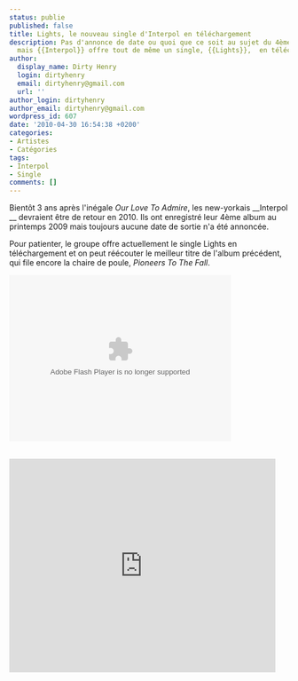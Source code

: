 ```yaml
---
status: publie
published: false
title: Lights, le nouveau single d'Interpol en téléchargement
description: Pas d'annonce de date ou quoi que ce soit au sujet du 4ème album du groupe,
  mais {{Interpol}} offre tout de même un single, {{Lights}},  en téléchargement.
author:
  display_name: Dirty Henry
  login: dirtyhenry
  email: dirtyhenry@gmail.com
  url: ''
author_login: dirtyhenry
author_email: dirtyhenry@gmail.com
wordpress_id: 607
date: '2010-04-30 16:54:38 +0200'
categories:
- Artistes
- Catégories
tags:
- Interpol
- Single
comments: []
---
```

Bientôt 3 ans après l'inégale *Our Love To Admire*, les new-yorkais __Interpol __ devraient être de retour en 2010. Ils ont enregistré leur 4ème album au printemps 2009 mais toujours aucune date de sortie n'a été annoncée.

Pour patienter, le groupe offre actuellement le single Lights en téléchargement et on peut réécouter le meilleur titre de l'album précédent, qui file encore la chaire de poule, *Pioneers To The Fall*.

<div class="topspin-widget topspin-widget-email-for-media">
  <object type="application/x-shockwave-flash" height="300" width="400" id="TSWidget21196" data="http://cdn.topspin.net/widgets/email2/swf/TSEmailMediaWidget.swf?timestamp=1272615966" bgColor="#000000">
    <param value="always" name="allowScriptAccess"/>
    <param name="allowfullscreen" value="true"/>
    <param name="quality" value="high"/>
    <param name="movie" value="http://cdn.topspin.net/widgets/email2/swf/TSEmailMediaWidget.swf?timestamp=1272615966"/>
    <param name="flashvars" value="highlightColor=0xffffff&theme=black&playMedia=true&widget_id=http://cdn.topspin.net/api/v1/artist/2240/email_for_media/21196?timestamp=1272414276"/>
  </object>
</div>

<br />

<object width="480" height="385"><param name="movie" value="http://www.youtube.com/v/hZmLdBOS2aI&hl=fr_FR&fs=1&"></param><param name="allowFullScreen" value="true"></param><param name="allowscriptaccess" value="always"></param><embed src="http://www.youtube.com/v/hZmLdBOS2aI&hl=fr_FR&fs=1&" type="application/x-shockwave-flash" allowscriptaccess="always" allowfullscreen="true" width="480" height="385"></embed></object>
